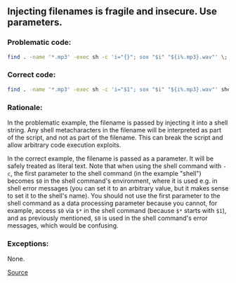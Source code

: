 ## Injecting filenames is fragile and insecure. Use parameters.

### Problematic code:

```sh
find . -name '*.mp3' -exec sh -c 'i="{}"; sox "$i" "${i%.mp3}.wav"' \;
```

### Correct code:

```sh
find . -name '*.mp3' -exec sh -c 'i="$1"; sox "$i" "${i%.mp3}.wav"' shell {} \;
```

### Rationale:

In the problematic example, the filename is passed by injecting it into a shell string. Any shell metacharacters in the filename will be interpreted as part of the script, and not as part of the filename. This can break the script and allow arbitrary code execution exploits.

In the correct example, the filename is passed as a parameter. It will be safely treated as literal text. Note that when using the shell command with `-c`, the first parameter to the shell command (in the example "shell") becomes `$0` in the shell command's environment, where it is used e.g. in shell error messages (you can set it to an arbitrary value, but it makes sense to set it to the shell's name). You should not use the first parameter to the shell command as a data processing parameter because you cannot, for example, access `$0` via `$*` in the shell command (because `$*` starts with `$1`), and as previously mentioned, `$0` is used in the shell command's error messages, which would be confusing.

### Exceptions:

None.

[Source](https://github.com/koalaman/shellcheck/wiki/SC2156)

